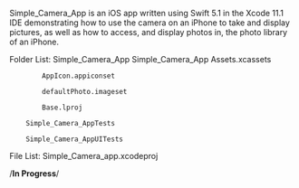 Simple_Camera_App is an iOS app written using Swift 5.1 in the Xcode 11.1 IDE demonstrating how to use the camera on an iPhone to take and display pictures, as well as how to access, and display photos in, the photo library of an iPhone. 

Folder List:
	Simple_Camera_App
		Simple_Camera_App
			Assets.xcassets
			
			AppIcon.appiconset
			
			defaultPhoto.imageset
			
			Base.lproj
		
		Simple_Camera_AppTests
		
		Simple_Camera_AppUITests
		

File List:
	Simple_Camera_app.xcodeproj
		

/**In Progress**/
